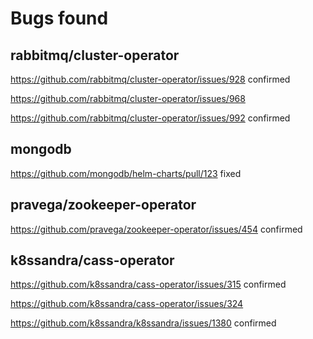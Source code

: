 # Bugs found

## rabbitmq/cluster-operator

https://github.com/rabbitmq/cluster-operator/issues/928 confirmed

https://github.com/rabbitmq/cluster-operator/issues/968

https://github.com/rabbitmq/cluster-operator/issues/992 confirmed

## mongodb

https://github.com/mongodb/helm-charts/pull/123 fixed

## pravega/zookeeper-operator

https://github.com/pravega/zookeeper-operator/issues/454 confirmed

## k8ssandra/cass-operator

https://github.com/k8ssandra/cass-operator/issues/315 confirmed

https://github.com/k8ssandra/cass-operator/issues/324

https://github.com/k8ssandra/k8ssandra/issues/1380 confirmed
